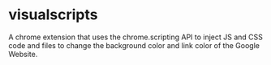 # visualscripts
A chrome extension that uses the chrome.scripting API to inject JS and CSS code and files to change the background color and link color of the Google Website.
